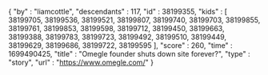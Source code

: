 {
  "by" : "liamcottle",
  "descendants" : 117,
  "id" : 38199355,
  "kids" : [ 38199705, 38199536, 38199521, 38199807, 38199740, 38199703, 38199855, 38199761, 38199853, 38199598, 38199712, 38199450, 38199663, 38199388, 38199783, 38199723, 38199492, 38199510, 38199449, 38199629, 38199686, 38199722, 38199595 ],
  "score" : 260,
  "time" : 1699490425,
  "title" : "Omegle founder shuts down site forever?",
  "type" : "story",
  "url" : "https://www.omegle.com/"
}

